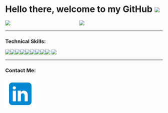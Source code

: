 # Hello there, welcome to my GitHub <img src="https://raw.githubusercontent.com/MartinHeinz/MartinHeinz/master/wave.gif" width="30px">
<img align="left" width="47%" src="https://github-readme-stats.vercel.app/api?username=SanadAbuShama&show_icons=true&theme=gruvbox"/>
<img  width="47%" src="https://github-readme-stats.vercel.app/api/top-langs/?username=SanadAbuShama&layout=compact"/>
<hr/>

### Technical Skills:
<img align="left" src="https://img.shields.io/badge/html5-%23E34F26.svg?style=for-the-badge&logo=html5&logoColor=white"/>
<img align="left" src="https://img.shields.io/badge/css3-%231572B6.svg?style=for-the-badge&logo=css3&logoColor=white"/>
<img align="left" src="https://img.shields.io/badge/javascript-%23323330.svg?style=for-the-badge&logo=javascript&logoColor=%23F7DF1E"/>
<img src="https://img.shields.io/badge/python-3670A0?style=for-the-badge&logo=python&logoColor=ffdd54"/>
<img align="left" src="https://img.shields.io/badge/java-%23ED8B00.svg?style=for-the-badge&logo=java&logoColor=white"/>
<img align="left" src="https://img.shields.io/badge/django-%23092E20.svg?style=for-the-badge&logo=django&logoColor=white"/>
<img align="left" src="https://img.shields.io/badge/spring-%236DB33F.svg?style=for-the-badge&logo=spring&logoColor=white"/>
<img align="left" src="https://img.shields.io/badge/react-%2320232a.svg?style=for-the-badge&logo=react&logoColor=%2361DAFB"/>
<img align="left" src="https://img.shields.io/badge/node.js-6DA55F?style=for-the-badge&logo=node.js&logoColor=white"/>
<img src="https://img.shields.io/badge/git-%23F05033.svg?style=for-the-badge&logo=git&logoColor=white"/>
<hr/>

### Contact Me:
<a align="left" href="https://www.linkedin.com/in/sanad-abu-shama"><img src="assets/linkedIn.svg" /></a>
